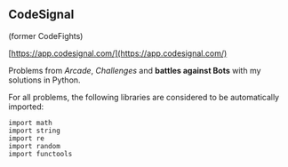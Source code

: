 ## CodeSignal

(former CodeFights)

[https://app.codesignal.com/](https://app.codesignal.com/)

Problems from _Arcade_, _Challenges_ and **battles against Bots** with my solutions in Python.

For all problems, the following libraries are considered to be automatically imported:

```
import math
import string
import re
import random
import functools
```
